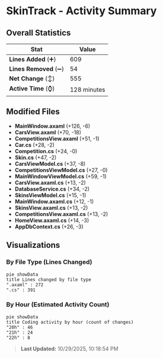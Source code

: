 # SkinTrack - Activity Summary 

## Overall Statistics

| Stat                   | Value                                                             |
| ---------------------- | ----------------------------------------------------------------- |
| **Lines Added** (➕)   | 609                                          |
| **Lines Removed** (➖) | 54                                        |
| **Net Change** (↕)    | 555                |
| **Active Time** (⌚)   | 128 minutes |


## Modified Files
- **MainWindow.axaml** (+126, -6)
- **CarsView.axaml** (+70, -18)
- **CompetitionsView.axaml** (+51, -1)
- **Car.cs** (+28, -2)
- **Competition.cs** (+24, -0)
- **Skin.cs** (+47, -2)
- **CarsViewModel.cs** (+37, -8)
- **CompetitionsViewModel.cs** (+27, -0)
- **MainWindowViewModel.cs** (+59, -1)
- **CarsView.axaml.cs** (+13, -2)
- **DatabaseService.cs** (+34, -2)
- **SkinsViewModel.cs** (+15, -1)
- **MainWindow.axaml.cs** (+12, -1)
- **SkinsView.axaml.cs** (+13, -2)
- **CompetitionsView.axaml.cs** (+13, -2)
- **HomeView.axaml.cs** (+14, -3)
- **AppDbContext.cs** (+26, -3)

## Visualizations

### By File Type (Lines Changed)

```mermaid
pie showData
title Lines changed by file type
".axaml" : 272
".cs" : 391
```

### By Hour (Estimated Activity Count)

```mermaid
pie showData
title Coding activity by hour (count of changes)
"20h" : 46
"21h" : 24
"22h" : 8
```


> **Last Updated:** 10/29/2025, 10:18:54 PM